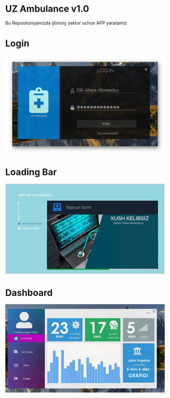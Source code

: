 # UZ Ambulance v1.0
Bu Repositoriyamizda ijtimoiy sektor uchun APP yaratamiz
# Login
![Login-Page](https://github.com/Akbar2998/SocialAPP/blob/main/Login-UzAmbulance.png)
# Loading Bar
![Loading bar](https://github.com/Akbar2998/SocialAPP/blob/main/photo_2020-12-06_14-36-45.jpg)
# Dashboard
![Dashboard](https://github.com/Akbar2998/SocialAPP/blob/main/photo_2020-12-05_17-56-19.jpg)

